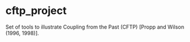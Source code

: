 # cftp_project
Set of tools to illustrate Coupling from the Past (CFTP) [Propp and Wilson (1996, 1998)].
